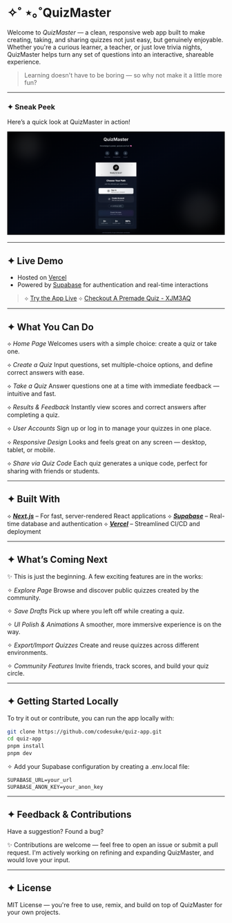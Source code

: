 # ✧˚ ⋆｡˚QuizMaster

  

Welcome to _QuizMaster_ — a clean, responsive web app built to make creating, taking, and sharing quizzes not just easy, but genuinely enjoyable. Whether you're a curious learner, a teacher, or just love trivia nights, QuizMaster helps turn any set of questions into an interactive, shareable experience.

  

> Learning doesn't have to be boring — so why not make it a little more fun?

  

---

  

### ✦ Sneak Peek

  

Here’s a quick look at QuizMaster in action!

![QuizMaster Screenshot](/References/preview.png)

  

---

  

## ✦ Live Demo

- Hosted on [Vercel](https://vercel.com/)
- Powered by [Supabase](https://supabase.io/) for authentication and real-time interactions

>⟡ [Try the App Live](https://quiz-app-pearl-delta.vercel.app/)
>⟡ [Checkout A Premade Quiz - XJM3AQ](https://quiz-app-pearl-delta.vercel.app/quiz/XJM3AQ)

  

---

  

## ✦ What You Can Do

⟡ _Home Page_
Welcomes users with a simple choice: create a quiz or take one.

⟡ _Create a Quiz_
Input questions, set multiple-choice options, and define correct answers with ease.

⟡ _Take a Quiz_
Answer questions one at a time with immediate feedback — intuitive and fast.

⟡ _Results & Feedback_
Instantly view scores and correct answers after completing a quiz.

⟡ _User Accounts_
Sign up or log in to manage your quizzes in one place.

⟡ _Responsive Design_
Looks and feels great on any screen — desktop, tablet, or mobile.

⟡ _Share via Quiz Code_
Each quiz generates a unique code, perfect for sharing with friends or students.

---

  

## ✦ Built With

  

⟡ **_[Next.js](https://nextjs.org/)_** – For fast, server-rendered React applications
⟡ **_[Supabase](https://supabase.com/)_** – Real-time database and authentication
⟡ **_[Vercel](https://vercel.com/)_** – Streamlined CI/CD and deployment
  
---
## ✦ What’s Coming Next

✨ This is just the beginning. A few exciting features are in the works:

✧ _Explore Page_
Browse and discover public quizzes created by the community.
  
✧ _Save Drafts_
Pick up where you left off while creating a quiz.

✧ _UI Polish & Animations_
A smoother, more immersive experience is on the way.
  
✧ _Export/Import Quizzes_
Create and reuse quizzes across different environments.

✧ _Community Features_
Invite friends, track scores, and build your quiz circle.

---

  

## ✦ Getting Started Locally

To try it out or contribute, you can run the app locally with:

```bash
git clone https://github.com/codesuke/quiz-app.git
cd quiz-app
pnpm install
pnpm dev
```
  

✧ Add your Supabase configuration by creating a .env.local file:

```env
SUPABASE_URL=your_url
SUPABASE_ANON_KEY=your_anon_key
```

---

  

## ✦ Feedback & Contributions
  
Have a suggestion? Found a bug?
  
✨ Contributions are welcome — feel free to open an issue or submit a pull request. I'm actively working on refining and expanding QuizMaster, and would love your input.


---

## ✦ License

  

MIT License — you're free to use, remix, and build on top of QuizMaster for your own projects.

  
